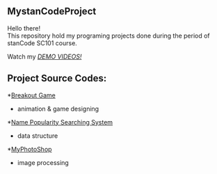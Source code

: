 ## MystanCodeProject
Hello there!\
This repository hold my programing projects done during the period of stanCode SC101 course.

Watch my *[DEMO VIDEOS!](https://www.youtube.com/playlist?app=desktop&list=PL6FWNwNPGCE56gP3lxhYPLoUbqE_unUiP)*

## Project Source Codes:
*[Breakout Game](https://github.com/Alina-py01/MystanCodeProject/tree/main/stanCode_Project/A02)
 * animation & game designing

*[Name Popularity Searching System](https://github.com/Alina-py01/MystanCodeProject/tree/main/stanCode_Project/A04)
 * data structure

*[MyPhotoShop](https://github.com/Alina-py01/MystanCodeProject/tree/main/stanCode_Project/A03)
 * image processing
